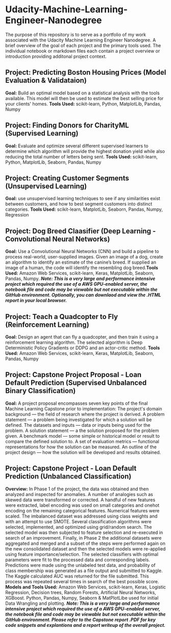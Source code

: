 # Udacity-Machine-Learning-Engineer-Nanodegree

The purpose of this repository is to serve as a portfolio of my work associated with the Udacity Machine Learning Engineer Nanodegree.  A brief overview of the goal of each project and the primary tools used.  The individual notebook or markdown files each contain a project overview or introduction providing additonal project context.

## Project: Predicting Boston Housing Prices (Model Evaluation & Validataion)
**Goal:** Build an optimal model based on a statistical analysis with the tools available. This model will then be used to estimate the best selling price for your clients' homes. **Tools Used:** scikit-learn, Python, MatplotLib, Pandas, Numpy

## Project: Finding Donors for CharityML (Supervised Learning) 
**Goal:** Evaluate and optimize several different supervised learners to determine which algorithm will provide the highest donation yield while also reducing the total number of letters being sent. **Tools Used:** scikit-learn, Python, MatplotLib, Seaborn, Pandas, Numpy

## Project: Creating Customer Segments (Unsupervised Learning)
**Goal:** use unsupervised learning techniques to see if any similarities exist between customers, and how to best segment customers into distinct categories. **Tools Used:** scikit-learn, MatplotLib, Seaborn, Pandas, Numpy, Regression

## Project: Dog Breed Claasifier (Deep Learning - Convolutional Neural Networks)
**Goal:** Use a Convolutional Neural Networks (CNN) and build a pipeline to process real-world, user-supplied images. Given an image of a dog, create an algorithm to identify an estimate of the canine’s breed. If supplied an image of a human, the code will identify the resembling dog breed.**Tools Used:** Amazon Web Services, scikit-learn, Keras, MatplotLib, Seaborn, Pandas, Numpy. _**Note: This is a very large and performance intensive project which required the use of a AWS GPU-enabled server, the notebook file and code may be viewable but not executable within the GitHub environment.  Optionally, you can downlaod and view the .HTML report in your local browser.**_

## Project: Teach a Quadcopter to Fly (Reinforcement Learning)
**Goal:**  Design an agent that can fly a quadcopter, and then train it using a reinforcement learning algorithm.  The selected algorithm is Deep Deterministic Policy Gradients or DDPG and an actor-critic method. **Tools Used:** Amazon Web Services, scikit-learn, Keras, MatplotLib, Seaborn, Pandas, Numpy  

## Project: Capstone Project Proposal - Loan Default Prediction (Supervised Unbalanced Binary Classification)
**Goal:** A project proposal encompasses seven key points of the final Machine Learning Capstone prior to implementation: The project's domain background — the field of research where the project is derived.  A problem statement — a problem being investigated for which a solution will be defined.  The datasets and inputs — data or inputs being used for the problem.  A solution statement — a the solution proposed for the problem given.  A benchmark model — some simple or historical model or result to compare the defined solution to.  A set of evaluation metrics — functional representations for how the solution can be measured.  An outline of the project design — how the solution will be developed and results obtained.

## Project: Capstone Project - Loan Default Prediction (Unbalanced Classification)
**Overview:** In Phase 1 of the project, the data was obtained and then analyzed and inspected for anomalies. A number of analogies such as skewed data were transformed or corrected. A handful of new features were extracted, label encoding was used on small categories and onehot encoding on the remaining categorical features. Numerical features were scaled. The imbalanced dataset was addressed using class weights and with an attempt to use SMOTE. Several classification algorithms were selected, implemented, and optimized using grid/random search. The selected model was then subjected to feature selection and re-executed in search of an improvement. Finally, in Phase 2 the additional datasets were aggregated and merged and a subset of the steps were performed again on the new consolidated dataset and then the selected models were re-applied using feature importance/selection. The selected classifiers with optimal parameters were fit to the processed data and corresponding labels. Predictions were made using the unlabeled test data, and probability of class membership was generated as a file output and submitted to Kaggle. The Kaggle calculated AUC was returned for the file submitted. This process was repeated several times in search of the best possible score. **Models and Tools Used:**  Amazon Web Services, scikit-learn, Keras, Logistic Regression, Decision trees, Random Forests, Artificial Neural Networks, XGBoost. Python, Pandas, Numpy, Seaborn & MatPlotLibe used for initial Data Wrangling and plotting.  _**Note: This is a very large and performance intensive project which required the use of a AWS GPU-enabled server, the notebook file and code may be viewable but not executable within the GitHub environment.  Please refer to the Capstone report .PDF for key code snippets and explantions and a report writeup of the overall project.**_
 
